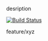 desription

[![Build Status](https://app.travis-ci.com/omer4orhan/firstApp.svg?branch=main)](https://app.travis-ci.com/omer4orhan/firstApp)

feature/xyz